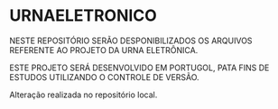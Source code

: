 # URNAELETRONICO
NESTE REPOSITÓRIO SERÃO DESPONIBILIZADOS OS ARQUIVOS REFERENTE AO PROJETO DA URNA ELETRÔNICA.

ESTE PROJETO SERÁ DESENVOLVIDO EM PORTUGOL, PATA FINS DE ESTUDOS UTILIZANDO O CONTROLE DE VERSÃO.

Alteração realizada no repositório local.

